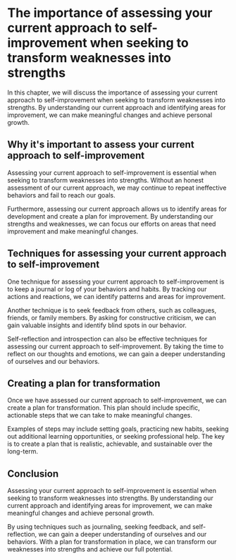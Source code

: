 The importance of assessing your current approach to self-improvement when seeking to transform weaknesses into strengths
=========================================================================================================================================================================================

In this chapter, we will discuss the importance of assessing your current approach to self-improvement when seeking to transform weaknesses into strengths. By understanding our current approach and identifying areas for improvement, we can make meaningful changes and achieve personal growth.

Why it's important to assess your current approach to self-improvement
----------------------------------------------------------------------

Assessing your current approach to self-improvement is essential when seeking to transform weaknesses into strengths. Without an honest assessment of our current approach, we may continue to repeat ineffective behaviors and fail to reach our goals.

Furthermore, assessing our current approach allows us to identify areas for development and create a plan for improvement. By understanding our strengths and weaknesses, we can focus our efforts on areas that need improvement and make meaningful changes.

Techniques for assessing your current approach to self-improvement
------------------------------------------------------------------

One technique for assessing your current approach to self-improvement is to keep a journal or log of your behaviors and habits. By tracking our actions and reactions, we can identify patterns and areas for improvement.

Another technique is to seek feedback from others, such as colleagues, friends, or family members. By asking for constructive criticism, we can gain valuable insights and identify blind spots in our behavior.

Self-reflection and introspection can also be effective techniques for assessing our current approach to self-improvement. By taking the time to reflect on our thoughts and emotions, we can gain a deeper understanding of ourselves and our behaviors.

Creating a plan for transformation
----------------------------------

Once we have assessed our current approach to self-improvement, we can create a plan for transformation. This plan should include specific, actionable steps that we can take to make meaningful changes.

Examples of steps may include setting goals, practicing new habits, seeking out additional learning opportunities, or seeking professional help. The key is to create a plan that is realistic, achievable, and sustainable over the long-term.

Conclusion
----------

Assessing your current approach to self-improvement is essential when seeking to transform weaknesses into strengths. By understanding our current approach and identifying areas for improvement, we can make meaningful changes and achieve personal growth.

By using techniques such as journaling, seeking feedback, and self-reflection, we can gain a deeper understanding of ourselves and our behaviors. With a plan for transformation in place, we can transform our weaknesses into strengths and achieve our full potential.
